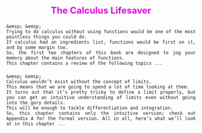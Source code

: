 <center>
  <font color="#dd00dd" size=5 style="font-weight: bold;">
    The Calculus Lifesaver
  </font>
</center>

<div style="text-align: justify;">
  <p style="line-height: 1.5; font-size: 21px;">

    &emsp; &emsp;
    Trying to do calculus without using functions would be one of the most pointless things you could do.
    If calculus had an ingredients list, functions would be first on it, and by some margin too.
    So, the first two chapters of this book are designed to jog your memory about the main features of functions.
    This chapter contains a review of the following topics ...
  </p>
</div>

<div style="text-align: justify;">
  <p style="line-height: 1.5; font-size: 21px;">

    &emsp; &emsp;
    Calculus wouldn’t exist without the concept of limits.
    This means that we are going to spend a lot of time looking at them.
    It turns out that it’s pretty tricky to define a limit properly, but you can get an intuitive understanding of limits even without going into the gory details.
    This will be enough to tackle differentiation and integration.
    So, this chapter contains only the intuitive version; check out Appendix A for the formal version. All in all, here’s what we’ll look at in this chapter ...

  </p>
</div>
